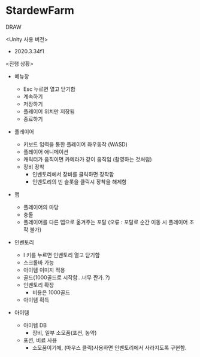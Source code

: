 # StardewFarm
DRAW

<Unity 사용 버전>
- 2020.3.34f1

<진행 상황>
- 메뉴창
  - Esc 누르면 열고 닫기함
  - 계속하기
  - 저장하기
   - 플레이어 위치만 저장됨
  - 종료하기

- 플레이어
  - 키보드 입력을 통한 플레이어 좌우동작 (WASD)
  - 플레이어 애니메이션
  - 캐릭터가 움직이면 카메라가 같이 움직임 (촬영하는 것처럼)
  - 장비 장착
    - 인벤토리에서 장비를 클릭하면 장착함
    - 인벤토리의 빈 슬롯을 클릭시 장착을 해제함

- 맵
  - 플레이어의 마당
  - 충돌
  - 플레이어를 다른 맵으로 옮겨주는 포탈 (오류 : 포탈로 순간 이동 시 플레이어 조작 불가)

- 인벤토리
  - I 키를 누르면 인벤토리 열고 닫기함
  - 스크롤바 가능
  - 아이템 이미지 적용
  - 골드(1000골드로 시작함...너무 짠가..?)
  - 인벤토리 확장
    - 비용은 1000골드
  - 아이템 획득

- 아이템
  - 아이템 DB
    - 장비, 일부 소모품(포션, 농약)
  - 포션, 비료 사용
    - 소모품이기에, (마우스 클릭)사용하면 인벤토리에서 사라지도록 구현함.
